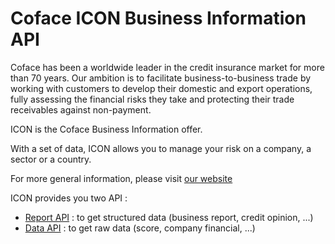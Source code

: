 # Coface ICON Business Information API

Coface has been a worldwide leader in the credit insurance market for more than 70 years. Our ambition is to facilitate business-to-business trade by working with customers to develop their domestic and export operations, fully assessing the financial risks they take and protecting their trade receivables against non-payment.
 
ICON is the Coface Business Information offer.

With a set of data, ICON allows you to manage your risk on a company, a sector or a country.

For more general information, please visit  [our website](https://icon.cofacecentraleurope.com)

ICON provides you two API :
- [Report API](https://github.com/coface/business-information-api/blob/master/report-api) : to get structured data (business report, credit opinion, ...)
- [Data API](https://htmlpreview.github.io/?https://github.com/coface/business-information-api/blob/master/data-api/documentation/documentation.html) : to get raw data (score, company financial, ...)
